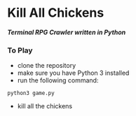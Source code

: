 # Kill All Chickens
***Terminal RPG Crawler written in Python***

### To Play
  - clone the repository
  - make sure you have Python 3 installed
  - run the following command:
  ```
  python3 game.py
  ```
  - kill all the chickens